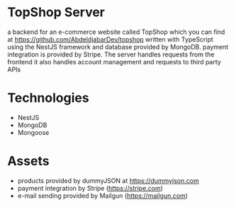 # TopShop Server
a backend for an e-commerce website called TopShop which you can find at https://github.com/AbdeldjabarDev/topshop
written with TypeScript using the NestJS framework and database provided by MongoDB.
payment integration is provided by Stripe.
The server handles requests from the frontend it also handles account management and requests to third party APIs
# Technologies
- NestJS
- MongoDB
- Mongoose
# Assets
- products provided by dummyJSON at https://dummyjson.com 
- payment integration by Stripe (https://stripe.com)
- e-mail sending provided by Mailgun (https://mailgun.com)
